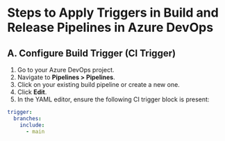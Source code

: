 # Steps to Apply Triggers in Build and Release Pipelines in Azure DevOps

## A. Configure Build Trigger (CI Trigger)

1. Go to your Azure DevOps project.
2. Navigate to **Pipelines > Pipelines**.
3. Click on your existing build pipeline or create a new one.
4. Click **Edit**.
5. In the YAML editor, ensure the following CI trigger block is present:

```yaml
trigger:
  branches:
    include:
      - main
